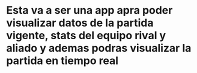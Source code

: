 # Esta va a ser una app apra poder visualizar datos de la partida vigente, stats del equipo rival y aliado y ademas podras visualizar la partida en tiempo real
